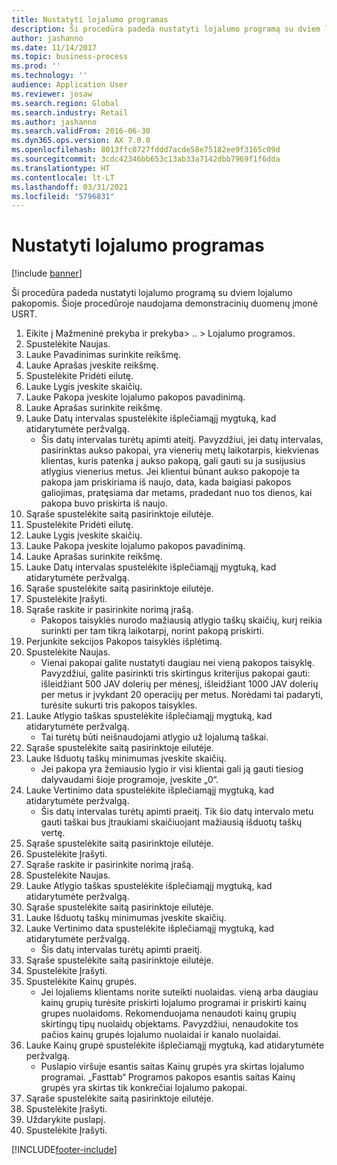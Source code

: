 ```yaml
---
title: Nustatyti lojalumo programas
description: Ši procedūra padeda nustatyti lojalumo programą su dviem lojalumo pakopomis.
author: jashanno
ms.date: 11/14/2017
ms.topic: business-process
ms.prod: ''
ms.technology: ''
audience: Application User
ms.reviewer: josaw
ms.search.region: Global
ms.search.industry: Retail
ms.author: jashanno
ms.search.validFrom: 2016-06-30
ms.dyn365.ops.version: AX 7.0.0
ms.openlocfilehash: 8013ffc0727fddd7acde58e75182ee9f3165c09d
ms.sourcegitcommit: 3cdc42346bb653c13ab33a7142dbb7969f1f6dda
ms.translationtype: HT
ms.contentlocale: lt-LT
ms.lasthandoff: 03/31/2021
ms.locfileid: "5796831"
---
```

# <a name="define-loyalty-programs"></a>Nustatyti lojalumo programas

[!include [banner](../includes/banner.md)]

Ši procedūra padeda nustatyti lojalumo programą su dviem lojalumo pakopomis. Šioje procedūroje naudojama demonstracinių duomenų įmonė USRT.

1. Eikite į Mažmeninė prekyba ir prekyba> .. > Lojalumo programos.
2. Spustelėkite Naujas.
3. Lauke Pavadinimas surinkite reikšmę.
4. Lauke Aprašas įveskite reikšmę.
5. Spustelėkite Pridėti eilutę.
6. Lauke Lygis įveskite skaičių.
7. Lauke Pakopa įveskite lojalumo pakopos pavadinimą.
8. Lauke Aprašas surinkite reikšmę.
9. Lauke Datų intervalas spustelėkite išplečiamąjį mygtuką, kad atidarytumėte peržvalgą.
    * Šis datų intervalas turėtų apimti ateitį. Pavyzdžiui, jei datų intervalas, pasirinktas aukso pakopai, yra vienerių metų laikotarpis, kiekvienas klientas, kuris patenka į aukso pakopą, gali gauti su ja susijusius atlygius vienerius metus. Jei klientui būnant aukso pakopoje ta pakopa jam priskiriama iš naujo, data, kada baigiasi pakopos galiojimas, pratęsiama dar metams, pradedant nuo tos dienos, kai pakopa buvo priskirta iš naujo.  
10. Sąraše spustelėkite saitą pasirinktoje eilutėje.
11. Spustelėkite Pridėti eilutę.
12. Lauke Lygis įveskite skaičių.
13. Lauke Pakopa įveskite lojalumo pakopos pavadinimą.
14. Lauke Aprašas surinkite reikšmę.
15. Lauke Datų intervalas spustelėkite išplečiamąjį mygtuką, kad atidarytumėte peržvalgą.
16. Sąraše spustelėkite saitą pasirinktoje eilutėje.
17. Spustelėkite Įrašyti.
18. Sąraše raskite ir pasirinkite norimą įrašą.
    * Pakopos taisyklės nurodo mažiausią atlygio taškų skaičių, kurį reikia surinkti per tam tikrą laikotarpį, norint pakopą priskirti.  
19. Perjunkite sekcijos Pakopos taisyklės išplėtimą.
20. Spustelėkite Naujas.
    * Vienai pakopai galite nustatyti daugiau nei vieną pakopos taisyklę. Pavyzdžiui, galite pasirinkti tris skirtingus kriterijus pakopai gauti: išleidžiant 500 JAV dolerių per mėnesį, išleidžiant 1000 JAV dolerių per metus ir įvykdant 20 operacijų per metus. Norėdami tai padaryti, turėsite sukurti tris pakopos taisykles.  
21. Lauke Atlygio taškas spustelėkite išplečiamąjį mygtuką, kad atidarytumėte peržvalgą.
    * Tai turėtų būti neišnaudojami atlygio už lojalumą taškai.  
22. Sąraše spustelėkite saitą pasirinktoje eilutėje.
23. Lauke Išduotų taškų minimumas įveskite skaičių.
    * Jei pakopa yra žemiausio lygio ir visi klientai gali ją gauti tiesiog dalyvaudami šioje programoje, įveskite „0“.  
24. Lauke Vertinimo data spustelėkite išplečiamąjį mygtuką, kad atidarytumėte peržvalgą.
    * Šis datų intervalas turėtų apimti praeitį. Tik šio datų intervalo metu gauti taškai bus įtraukiami skaičiuojant mažiausią išduotų taškų vertę.  
25. Sąraše spustelėkite saitą pasirinktoje eilutėje.
26. Spustelėkite Įrašyti.
27. Sąraše raskite ir pasirinkite norimą įrašą.
28. Spustelėkite Naujas.
29. Lauke Atlygio taškas spustelėkite išplečiamąjį mygtuką, kad atidarytumėte peržvalgą.
30. Sąraše spustelėkite saitą pasirinktoje eilutėje.
31. Lauke Išduotų taškų minimumas įveskite skaičių.
32. Lauke Vertinimo data spustelėkite išplečiamąjį mygtuką, kad atidarytumėte peržvalgą.
    * Šis datų intervalas turėtų apimti praeitį.  
33. Sąraše spustelėkite saitą pasirinktoje eilutėje.
34. Spustelėkite Įrašyti.
35. Spustelėkite Kainų grupės.
    * Jei lojaliems klientams norite suteikti nuolaidas. vieną arba daugiau kainų grupių turėsite priskirti lojalumo programai ir priskirti kainų grupes nuolaidoms. Rekomenduojama nenaudoti kainų grupių skirtingų tipų nuolaidų objektams.  Pavyzdžiui, nenaudokite tos pačios kainų grupės lojalumo nuolaidai ir kanalo nuolaidai.  
36. Lauke Kainų grupė spustelėkite išplečiamąjį mygtuką, kad atidarytumėte peržvalgą.
    * Puslapio viršuje esantis saitas Kainų grupės yra skirtas lojalumo programai. „Fasttab“ Programos pakopos esantis saitas Kainų grupės yra skirtas tik konkrečiai lojalumo pakopai.  
37. Sąraše spustelėkite saitą pasirinktoje eilutėje.
38. Spustelėkite Įrašyti.
39. Uždarykite puslapį.
40. Spustelėkite Įrašyti.



[!INCLUDE[footer-include](../../includes/footer-banner.md)]